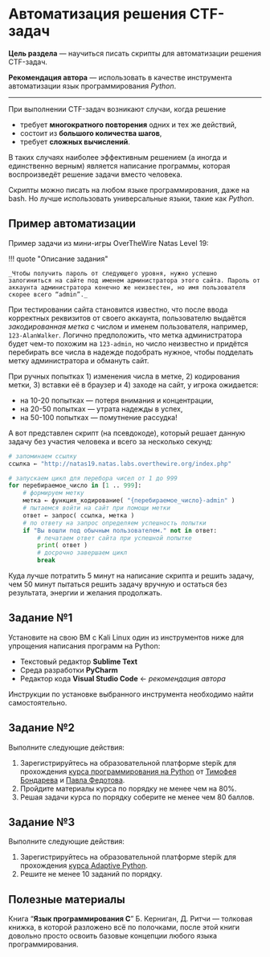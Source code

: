 # Автоматизация решения CTF-задач

**Цель раздела** — научиться писать скрипты для автоматизации решения CTF-задач.

**Рекомендация автора** — использовать в качестве инструмента автоматизации язык программирования *Python*.

---

При выполнении CTF-задач возникают случаи, когда решение

- требует **многократного повторения** одних и тех же действий,
- состоит из **большого количества шагов**,
- требует **сложных вычислений**.

В таких случаях наиболее эффективным решением (а иногда и единственно верным) является написание программы, которая воспроизведёт решение задачи вместо человека.

Скрипты можно писать на любом языке программирования, даже на bash. Но лучше использовать универсальные языки, такие как *Python*.

## Пример автоматизации

Пример задачи из мини-игры OverTheWire Natas Level 19:

!!! quote "Описание задания"

	_Чтобы получить пароль от следующего уровня, нужно успешно залогиниться на сайте под именем администратора этого сайта. Пароль от аккаунта администратора конечно же неизвестен, но имя пользователя скорее всего “admin”._

При тестировании сайта становится известно, что после ввода корректных реквизитов от своего аккаунта, пользователю выдаётся _закодированная метка_ с числом и именем пользователя, например, `123-AlanWalker`. Логично предположить, что метка администратора будет чем-то похожим на `123-admin`, но число неизвестно и придётся перебирать все числа в надежде подобрать нужное, чтобы подделать метку администратора и обмануть сайт.

При ручных попытках 1) изменения числа в метке, 2) кодирования метки, 3) вставки её в браузер и 4) заходе на сайт, у игрока ожидается:

- на 10-20 попытках — потеря внимания и концентрации,
- на 20-50 попытках — утрата надежды в успех,
- на 50-100 попытках — помутнение рассудка!

А вот представлен скрипт (на псевдокоде), который решает данную задачу без участия человека и всего за несколько секунд:

```Python
# запоминаем ссылку
ссылка ← "http://natas19.natas.labs.overthewire.org/index.php"

# запускаем цикл для перебора чисел от 1 до 999
for перебираемое_число in [1 .. 999]:
	# формируем метку
	метка ← функция_кодирование( "{перебираемое_число}-admin" )
	# пытаемся войти на сайт при помощи метки
	ответ ← запрос( ссылка, метка )
	# по ответу на запрос определяем успешность попытки
	if "Вы вошли под обычным пользователем." not in ответ:
		# печатаем ответ сайта при успешной попытке
		print( ответ )
		# досрочно завершаем цикл
		break
```

Куда лучше потратить 5 минут на написание скрипта и решить задачу, чем 50 минут пытаться решить задачу вручную и остаться без результата, энергии и желания продолжать.

## Задание №1

Установите на свою ВМ с Kali Linux один из инструментов ниже для упрощения написания программ на Python:

- Текстовый редактор **Sublime Text**
- Cреда разработки **PyCharm**
- Редактор кода **Visual Studio Code** ← _рекомендация автора_

Инструкции по установке выбранного инструмента необходимо найти самостоятельно.

## Задание №2

Выполните следующие действия:

1. Зарегистрируйтесь на образовательной платформе stepik для прохождения [курса программирования на Python](https://stepik.org/67) от [Тимофея Бондарева](https://stepik.org/users/779) и [Павла Федотова](https://stepik.org/users/171610).
2. Пройдите материалы курса по порядку не менее чем на 80%.
3. Решая задачи курса по порядку соберите не менее чем 80 баллов.

## Задание №3

Выполните следующие действия:

1. Зарегистрируйтесь на образовательной платформе stepik для прохождения [курса Adaptive Python](https://stepik.org/568).
2. Решите не менее 10 заданий по порядку.

## Полезные материалы

Книга “**Язык программирования С**” Б. Керниган, Д. Ритчи — толковая книжка, в которой разложено всё по полочками, после этой книги довольно просто освоить базовые концепции любого языка программирования.
